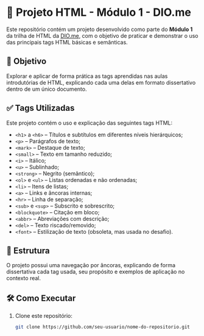 # 🚀 Projeto HTML - Módulo 1 - DIO.me

Este repositório contém um projeto desenvolvido como parte do **Módulo 1** da trilha de HTML da [DIO.me](https://dio.me), com o objetivo de praticar e demonstrar o uso das principais tags HTML básicas e semânticas.

## 🧠 Objetivo

Explorar e aplicar de forma prática as tags aprendidas nas aulas introdutórias de HTML, explicando cada uma delas em formato dissertativo dentro de um único documento.

## ✅ Tags Utilizadas

Este projeto contém o uso e explicação das seguintes tags HTML:

- `<h1>` a `<h6>` – Títulos e subtítulos em diferentes níveis hierárquicos;
- `<p>` – Parágrafos de texto;
- `<mark>` – Destaque de texto;
- `<small>` – Texto em tamanho reduzido;
- `<i>` – Itálico;
- `<u>` – Sublinhado;
- `<strong>` – Negrito (semântico);
- `<ol>` e `<ul>` – Listas ordenadas e não ordenadas;
- `<li>` – Itens de listas;
- `<a>` – Links e âncoras internas;
- `<hr>` – Linha de separação;
- `<sub>` e `<sup>` – Subscrito e sobrescrito;
- `<blockquote>` – Citação em bloco;
- `<abbr>` – Abreviações com descrição;
- `<del>` – Texto riscado/removido;
- `<font>` – Estilização de texto (obsoleta, mas usada no desafio).

## 📄 Estrutura

O projeto possui uma navegação por âncoras, explicando de forma dissertativa cada tag usada, seu propósito e exemplos de aplicação no contexto real.

## 🛠️ Como Executar

1. Clone este repositório:
   ```bash
   git clone https://github.com/seu-usuario/nome-do-repositorio.git
